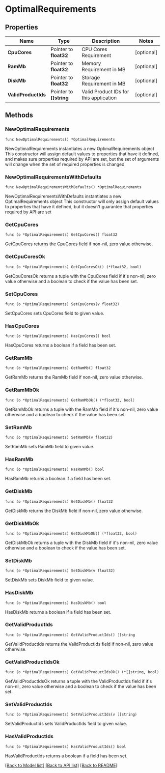# OptimalRequirements

## Properties

Name | Type | Description | Notes
------------ | ------------- | ------------- | -------------
**CpuCores** | Pointer to **float32** | CPU Cores Requirement | [optional] 
**RamMb** | Pointer to **float32** | Memory Requirement in MB | [optional] 
**DiskMb** | Pointer to **float32** | Storage Requirement in MB | [optional] 
**ValidProductIds** | Pointer to **[]string** | Valid Product IDs for this application | [optional] 

## Methods

### NewOptimalRequirements

`func NewOptimalRequirements() *OptimalRequirements`

NewOptimalRequirements instantiates a new OptimalRequirements object
This constructor will assign default values to properties that have it defined,
and makes sure properties required by API are set, but the set of arguments
will change when the set of required properties is changed

### NewOptimalRequirementsWithDefaults

`func NewOptimalRequirementsWithDefaults() *OptimalRequirements`

NewOptimalRequirementsWithDefaults instantiates a new OptimalRequirements object
This constructor will only assign default values to properties that have it defined,
but it doesn't guarantee that properties required by API are set

### GetCpuCores

`func (o *OptimalRequirements) GetCpuCores() float32`

GetCpuCores returns the CpuCores field if non-nil, zero value otherwise.

### GetCpuCoresOk

`func (o *OptimalRequirements) GetCpuCoresOk() (*float32, bool)`

GetCpuCoresOk returns a tuple with the CpuCores field if it's non-nil, zero value otherwise
and a boolean to check if the value has been set.

### SetCpuCores

`func (o *OptimalRequirements) SetCpuCores(v float32)`

SetCpuCores sets CpuCores field to given value.

### HasCpuCores

`func (o *OptimalRequirements) HasCpuCores() bool`

HasCpuCores returns a boolean if a field has been set.

### GetRamMb

`func (o *OptimalRequirements) GetRamMb() float32`

GetRamMb returns the RamMb field if non-nil, zero value otherwise.

### GetRamMbOk

`func (o *OptimalRequirements) GetRamMbOk() (*float32, bool)`

GetRamMbOk returns a tuple with the RamMb field if it's non-nil, zero value otherwise
and a boolean to check if the value has been set.

### SetRamMb

`func (o *OptimalRequirements) SetRamMb(v float32)`

SetRamMb sets RamMb field to given value.

### HasRamMb

`func (o *OptimalRequirements) HasRamMb() bool`

HasRamMb returns a boolean if a field has been set.

### GetDiskMb

`func (o *OptimalRequirements) GetDiskMb() float32`

GetDiskMb returns the DiskMb field if non-nil, zero value otherwise.

### GetDiskMbOk

`func (o *OptimalRequirements) GetDiskMbOk() (*float32, bool)`

GetDiskMbOk returns a tuple with the DiskMb field if it's non-nil, zero value otherwise
and a boolean to check if the value has been set.

### SetDiskMb

`func (o *OptimalRequirements) SetDiskMb(v float32)`

SetDiskMb sets DiskMb field to given value.

### HasDiskMb

`func (o *OptimalRequirements) HasDiskMb() bool`

HasDiskMb returns a boolean if a field has been set.

### GetValidProductIds

`func (o *OptimalRequirements) GetValidProductIds() []string`

GetValidProductIds returns the ValidProductIds field if non-nil, zero value otherwise.

### GetValidProductIdsOk

`func (o *OptimalRequirements) GetValidProductIdsOk() (*[]string, bool)`

GetValidProductIdsOk returns a tuple with the ValidProductIds field if it's non-nil, zero value otherwise
and a boolean to check if the value has been set.

### SetValidProductIds

`func (o *OptimalRequirements) SetValidProductIds(v []string)`

SetValidProductIds sets ValidProductIds field to given value.

### HasValidProductIds

`func (o *OptimalRequirements) HasValidProductIds() bool`

HasValidProductIds returns a boolean if a field has been set.


[[Back to Model list]](../README.md#documentation-for-models) [[Back to API list]](../README.md#documentation-for-api-endpoints) [[Back to README]](../README.md)


